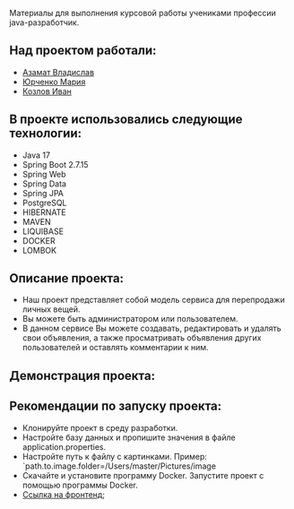 Материалы для выполнения курсовой работы учениками профессии java-разработчик. 

## **Над проектом работали:**
- [Азамат Владислав](https://github.com/csa21472001)
- [Юрченко Мария](https://github.com/123Masha456)
- [Козлов Иван](https://github.com/IvanKozl)

## В проекте использовались следующие технологии:
- Java 17
- Spring Boot 2.7.15
- Spring Web
- Spring Data
- Spring JPA
- PostgreSQL
- HIBERNATE
- MAVEN
- LIQUIBASE
- DOCKER
- LOMBOK

## **Описание проекта:**
- Наш проект представляет собой модель сервиса для перепродажи личных вещей.
- Вы можете быть администратором или пользователем.
- В данном сервисе Вы можете создавать, редактировать и удалять свои объявления, 
а также просматривать объявления других пользователей и оставлять комментарии к ним.

## Демонстрация проекта:

## Рекомендации по запуску проекта:
- Клонируйте проект в среду разработки.
- Настройте базу данных и пропишите значения в файле application.properties.
- Настройте путь к файлу с картинками. Пример: `path.to.image.folder=/Users/master/Pictures/image
- Скачайте и установите программу Docker. Запустите проект с помощью программы Docker.
- [Ссылка на фронтенд](ghcr.io/bizinmitya/front-react-avito:v1.21);
